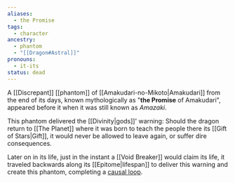 ```yaml
---
aliases:
  - the Promise
tags:
  - character
ancestry:
  - phantom
  - "[[Dragon#Astral]]"
pronouns:
  - it-its
status: dead
---
```

A [[Discrepant]] [[phantom]] of [[Amakudari-no-Mikoto|Amakudari]] from the end of its days, known mythologically as "**the Promise** of Amakudari", appeared before it when it was still known as *Amazaki*. 

This phantom delivered the [[Divinity|gods]]' warning: Should the dragon return to [[The Planet]] where it was born to teach the people there its [[Gift of Stars|Gift]], it would never be allowed to leave again, or suffer dire consequences. 

Later on in its life, just in the instant a [[Void Breaker]] would claim its life, it traveled backwards along its [[Epitome|lifespan]] to deliver this warning and create this phantom, completing a [causal loop](https://en.wikipedia.org/wiki/Causal_loop).